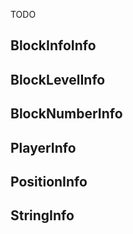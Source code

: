 TODO
## BlockInfoInfo
## BlockLevelInfo
## BlockNumberInfo
## PlayerInfo
## PositionInfo
## StringInfo
